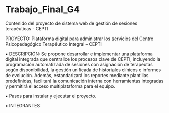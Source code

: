 # Trabajo_Final_G4
Contenido del proyecto de sistema web de gestión de sesiones terapéuticas - CEPTI

PROYECTO: Plataforma digital para administrar los servicios del Centro Psicopedagógico Terapéutico Integral – CEPTI

▪ DESCRIPCIÓN: Se propone desarrollar e implementar una plataforma digital integrada que centralice los procesos clave de CEPTI, incluyendo la programación automatizada de sesiones con asignación de terapeutas según disponibilidad, la gestión unificada de historiales clínicos e informes de evolución. Además, estandarizará los reportes mediante plantillas predefinidas, facilitará la comunicación interna con herramientas integradas y permitirá el acceso multiplataforma para el equipo.

▪ Pasos para instalar y ejecutar el proyecto.

▪ INTEGRANTES
